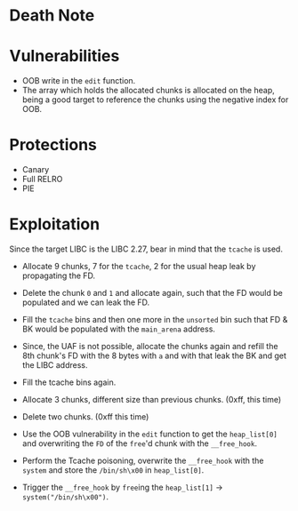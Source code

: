 # Death Note


# Vulnerabilities

* OOB write in the `edit` function.
* The array which holds the allocated chunks is allocated on the heap, being a good target to reference the chunks using the negative index for OOB.
# Protections

* Canary
* Full RELRO
* PIE

# Exploitation

Since the target LIBC is the LIBC 2.27, bear in mind that the `tcache` is used.

* Allocate 9 chunks, 7 for the `tcache`, 2 for the usual heap leak by propagating the FD.
* Delete the chunk `0` and `1` and allocate again, such that the FD would be populated and we can leak the FD.
* Fill the `tcache` bins and then one more in the `unsorted` bin such that FD & BK would be populated with the `main_arena` address.
* Since, the UAF is not possible, allocate the chunks again and refill the 8th chunk's FD with the 8 bytes with `a` and with that leak the BK and get the LIBC address.

* Fill the tcache bins again.
* Allocate 3 chunks, different size than previous chunks. (0xff, this time)
* Delete two chunks. (0xff this time)
* Use the OOB vulnerability in the `edit` function to get the `heap_list[0]` and overwriting the `FD` of the `free`'d chunk with the `__free_hook`.
* Perform the Tcache poisoning, overwrite the `__free_hook` with the `system` and store the `/bin/sh\x00` in `heap_list[0]`.
* Trigger the `__free_hook` by `free`ing the `heap_list[1]` -> `system("/bin/sh\x00")`.